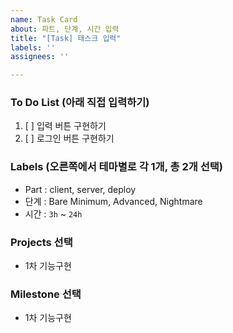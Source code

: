 ```yaml
---
name: Task Card
about: 파트, 단계, 시간 입력
title: "[Task] 태스크 입력"
labels: ''
assignees: ''

---
```


### To Do List (아래 직접 입력하기)
1. [ ] 입력 버튼 구현하기
2. [ ] 로그인 버튼 구현하기

### Labels (오른쪽에서 테마별로 각 1개, 총 2개 선택)
- Part : client, server, deploy
- 단계 : Bare Minimum, Advanced, Nightmare
- 시간 : `3h` ~ `24h`

### Projects 선택
- 1차 기능구현

### Milestone 선택
- 1차 기능구현
